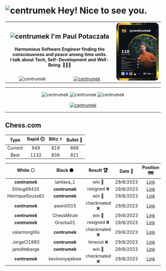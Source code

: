 <h1>
  <img
    src="https://emojis.slackmojis.com/emojis/images/1531849430/4246/blob-sunglasses.gif"
    width="30"
    alt="centrumek"
  />
  Hey! Nice to see you.
</h1>

<table>
  <tbody>
    <tr>
      <td align="center" width="70%" colspan="2">
        <h2>
          <img
            src="https://raw.githubusercontent.com/MartinHeinz/MartinHeinz/master/wave.gif"
            width="30px"
            alt="centrumek"
          />
          I'm Paul Potaczała
        </h2>
        <h4>
          Harmonious Software Engineer finding the consciousness and peace among time units.
          <br/>
          I talk about Tech, Self-Development and Well-Being. 🌿🧘🚀
        </h4>
      </td>
      <td width="30%" rowspan="2">
        <a href="https://app.daily.dev/centrumek">
          <img
            src="./devcard.png"
            alt="centrumek"
          />
        </a>
      </td>
    </tr>
    <tr align="center">
      <td>
        <img
          src="https://komarev.com/ghpvc/?username=centrumek&label=visitors&color=0e75b6&style=flat"
          alt="centrumek"
        >
      </td>
      <td>
        <a href="https://stackoverflow.com/users/14496012/centrumek">
          <img
            src="https://stackoverflow.com/users/flair/14496012.png?theme=dark"
            alt="centrumek"
          >
        </a>
      </td>
    </tr>
  </tbody>
</table>

---
<div align="center">
  <img 
    src="https://github-readme-stats.vercel.app/api?username=centrumek&show_icons=true&count_private=true&theme=darcula&hide_border=true&hide=issues,contribs&bg_color=00000000"
    alt="centrumek"
  />
  <img
    src="https://github-readme-stats.vercel.app/api/top-langs/?username=centrumek&layout=compact&hide_border=true&theme=darcula&bg_color=00000000&langs_count=6&exclude_repo=air-statistic-app"
    alt="centrumek"
  />
  <img 
    src="https://github-readme-streak-stats.herokuapp.com?user=centrumek&theme=darcula&hide_border=true&background=FFFFFF00"
    alt="centrumek"
  />
  <br/>
  <br/>
  <a href="https://www.buymeacoffee.com/centrumek">
    <img
      src="https://cdn.buymeacoffee.com/buttons/v2/default-orange.png"
      height="50"
      width="210"
      alt="centrumek"
    />
  </a>
</div>

---

## Chess.com

<!--START_SECTION:chessStats-->
<!-- Automatically generated with https://github.com/Balastrong/chess-stats-action -->

| Type | Rapid ⏲️ | Blitz ⚡ | Bullet 🔫 |
|:---:|:---:|:---:|:---:|
| Current | 949 | 819 | 666 |
| Best | 1132 | 836 | 821 |

| White ⚪ | Black ⚫ | Result 🏆 | Date 📅 | Position 🗺️ | Type 🕕 |
|:---:|:---:|:---:|:---:|:---:|:---:|
| **centrumek** | iamlava_1 | win 🥇 | 29/8/2023 | <a href="http://www.ee.unb.ca/cgi-bin/tervo/fen.pl?select=8/1r1k1p1p/2N1b1p1/pN6/P3B3/R3P3/1K6/6q1 b - -">Link</a> | Blitz |
| Ethlog69420 | **centrumek** | resigned ❌ | 29/8/2023 | <a href="http://www.ee.unb.ca/cgi-bin/tervo/fen.pl?select=2k3Q1/7R/p7/1p1N4/2p1P3/P1P2r1P/1PBn4/6K1 b - -">Link</a> | Blitz |
| HenriqueSouza62 | **centrumek** | win 🥇 | 29/8/2023 | <a href="http://www.ee.unb.ca/cgi-bin/tervo/fen.pl?select=7r/p1kBb1p1/8/5p1p/Q1P3n1/P5P1/3R1PKP/q7 b - -">Link</a> | Blitz |
| **centrumek** | awon0015 | checkmated ❌ | 29/8/2023 | <a href="http://www.ee.unb.ca/cgi-bin/tervo/fen.pl?select=5rk1/pp3pp1/7p/3P4/nP2Q2P/P7/1q3PP1/2KR1R2 w - -">Link</a> | Blitz |
| **centrumek** | ChessMinze | win 🥇 | 29/8/2023 | <a href="http://www.ee.unb.ca/cgi-bin/tervo/fen.pl?select=8/p2B2pk/1p4p1/2P5/1Pp1Q3/P1N5/5K2/8 b - -">Link</a> | Bullet |
| **centrumek** | Orocha01 | resigned ❌ | 29/8/2023 | <a href="http://www.ee.unb.ca/cgi-bin/tervo/fen.pl?select=2r2rk1/1p3p1p/p2qp1p1/4R3/1P3P2/4PN2/P1b3PP/1K5R w - -">Link</a> | Bullet |
| valarmorghlis | **centrumek** | checkmated ❌ | 29/8/2023 | <a href="http://www.ee.unb.ca/cgi-bin/tervo/fen.pl?select=4R1k1/p4p1p/8/2n3p1/2B5/5P1P/PB1n2P1/6K1 b - -">Link</a> | Bullet |
| JorgeCl1983 | **centrumek** | timeout ❌ | 29/8/2023 | <a href="http://www.ee.unb.ca/cgi-bin/tervo/fen.pl?select=3r4/pp3kp1/8/8/1b1PN3/7N/PP4B1/1RB3K1 b - -">Link</a> | Bullet |
| jareditebarge | **centrumek** | win 🥇 | 29/8/2023 | <a href="http://www.ee.unb.ca/cgi-bin/tervo/fen.pl?select=1r2kbn1/p7/5p2/3Pp1p1/8/3P1PP1/P1q5/K7 w - -">Link</a> | Bullet |
| **centrumek** | kevinonyejekwe | checkmated ❌ | 29/8/2023 | <a href="http://www.ee.unb.ca/cgi-bin/tervo/fen.pl?select=5b1r/1p1k2pp/2p2p2/3p4/8/8/7q/K1r5 w - -">Link</a> | Bullet |

<!--END_SECTION:chessStats-->

<!--
**centrumek/centrumek** is a ✨ _special_ ✨ repository because its `README.md` (this file) appears on your GitHub profile.

Here are some ideas to get you started:

- 🔭 I’m currently working on ...
- 🌱 I’m currently learning ...
- 👯 I’m looking to collaborate on ...
- 🤔 I’m looking for help with ...
- 💬 Ask me about ...
- 📫 How to reach me: ...
- 😄 Pronouns: ...
- ⚡ Fun fact: ...
-->
